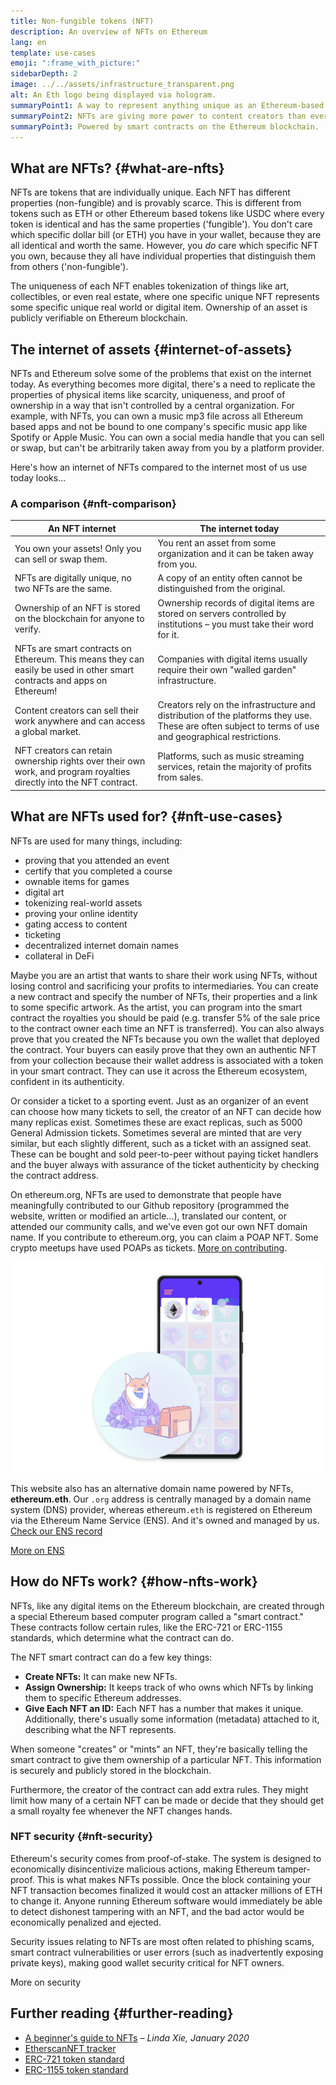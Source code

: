 ```yaml
---
title: Non-fungible tokens (NFT)
description: An overview of NFTs on Ethereum
lang: en
template: use-cases
emoji: ":frame_with_picture:"
sidebarDepth: 2
image: ../../assets/infrastructure_transparent.png
alt: An Eth logo being displayed via hologram.
summaryPoint1: A way to represent anything unique as an Ethereum-based asset.
summaryPoint2: NFTs are giving more power to content creators than ever before.
summaryPoint3: Powered by smart contracts on the Ethereum blockchain.
---
```


## What are NFTs? {#what-are-nfts}

NFTs are tokens that are individually unique. Each NFT has different properties (non-fungible) and is provably scarce. This is different from tokens such as ETH or other Ethereum based tokens like USDC where every token is identical and has the same properties ('fungible'). You don't care which specific dollar bill (or ETH) you have in your wallet, because they are all identical and worth the same. However, you _do_ care which specific NFT you own, because they all have individual properties that distinguish them from others ('non-fungible').

The uniqueness of each NFT enables tokenization of things like art, collectibles, or even real estate, where one specific unique NFT represents some specific unique real world or digital item. Ownership of an asset is publicly verifiable on Ethereum blockchain.

<YouTube id="Xdkkux6OxfM" />

## The internet of assets {#internet-of-assets}

NFTs and Ethereum solve some of the problems that exist on the internet today. As everything becomes more digital, there's a need to replicate the properties of physical items like scarcity, uniqueness, and proof of ownership in a way that isn't controlled by a central organization. For example, with NFTs, you can own a music mp3 file across all Ethereum based apps and not be bound to one company's specific music app like Spotify or Apple Music. You can own a social media handle that you can sell or swap, but can't be arbitrarily taken away from you by a platform provider.

Here's how an internet of NFTs compared to the internet most of us use today looks...

### A comparison {#nft-comparison}

| An NFT internet                                                                                                         | The internet today                                                                                                                                     |
| ----------------------------------------------------------------------------------------------------------------------- | ------------------------------------------------------------------------------------------------------------------------------------------------------ |
| You own your assets! Only you can sell or swap them.                                                                    | You rent an asset from some organization and it can be taken away from you.                                                                            |
| NFTs are digitally unique, no two NFTs are the same.                                                                    | A copy of an entity often cannot be distinguished from the original.                                                                                   |
| Ownership of an NFT is stored on the blockchain for anyone to verify.                                                   | Ownership records of digital items are stored on servers controlled by institutions – you must take their word for it.                                 |
| NFTs are smart contracts on Ethereum. This means they can easily be used in other smart contracts and apps on Ethereum! | Companies with digital items usually require their own "walled garden" infrastructure.                                                                 |
| Content creators can sell their work anywhere and can access a global market.                                           | Creators rely on the infrastructure and distribution of the platforms they use. These are often subject to terms of use and geographical restrictions. |
| NFT creators can retain ownership rights over their own work, and program royalties directly into the NFT contract.     | Platforms, such as music streaming services, retain the majority of profits from sales.                                                                |

## What are NFTs used for? {#nft-use-cases}

NFTs are used for many things, including:

- proving that you attended an event
- certify that you completed a course
- ownable items for games
- digital art
- tokenizing real-world assets
- proving your online identity
- gating access to content
- ticketing
- decentralized internet domain names
- collateral in DeFi

Maybe you are an artist that wants to share their work using NFTs, without losing control and sacrificing your profits to intermediaries. You can create a new contract and specify the number of NFTs, their properties and a link to some specific artwork. As the artist, you can program into the smart contract the royalties you should be paid (e.g. transfer 5% of the sale price to the contract owner each time an NFT is transferred). You can also always prove that you created the NFTs because you own the wallet that deployed the contract. Your buyers can easily prove that they own an authentic NFT from your collection because their wallet address is associated with a token in your smart contract. They can use it across the Ethereum ecosystem, confident in its authenticity.

Or consider a ticket to a sporting event. Just as an organizer of an event can choose how many tickets to sell, the creator of an NFT can decide how many replicas exist. Sometimes these are exact replicas, such as 5000 General Admission tickets. Sometimes several are minted that are very similar, but each slightly different, such as a ticket with an assigned seat. These can be bought and sold peer-to-peer without paying ticket handlers and the buyer always with assurance of the ticket authenticity by checking the contract address.

On ethereum.org, NFTs are used to demonstrate that people have meaningfully contributed to our Github repository (programmed the website, written or modified an article...), translated our content, or attended our community calls, and we've even got our own NFT domain name. If you contribute to ethereum.org, you can claim a POAP NFT. Some crypto meetups have used POAPs as tickets. [More on contributing](/contributing/#poap).

![ethereum.org POAP](./poap.png)

This website also has an alternative domain name powered by NFTs, **ethereum.eth**. Our `.org` address is centrally managed by a domain name system (DNS) provider, whereas ethereum`.eth` is registered on Ethereum via the Ethereum Name Service (ENS). And it's owned and managed by us. [Check our ENS record](https://app.ens.domains/name/ethereum.eth)

[More on ENS](https://app.ens.domains)

<Divider />

## How do NFTs work? {#how-nfts-work}

NFTs, like any digital items on the Ethereum blockchain, are created through a special Ethereum based computer program called a "smart contract." These contracts follow certain rules, like the ERC-721 or ERC-1155 standards, which determine what the contract can do.

The NFT smart contract can do a few key things:

- **Create NFTs:** It can make new NFTs.
- **Assign Ownership:** It keeps track of who owns which NFTs by linking them to specific Ethereum addresses.
- **Give Each NFT an ID:** Each NFT has a number that makes it unique. Additionally, there's usually some information (metadata) attached to it, describing what the NFT represents.

When someone "creates" or "mints" an NFT, they're basically telling the smart contract to give them ownership of a particular NFT. This information is securely and publicly stored in the blockchain.

Furthermore, the creator of the contract can add extra rules. They might limit how many of a certain NFT can be made or decide that they should get a small royalty fee whenever the NFT changes hands.

### NFT security {#nft-security}

Ethereum's security comes from proof-of-stake. The system is designed to economically disincentivize malicious actions, making Ethereum tamper-proof. This is what makes NFTs possible. Once the block containing your NFT transaction becomes finalized it would cost an attacker millions of ETH to change it. Anyone running Ethereum software would immediately be able to detect dishonest tampering with an NFT, and the bad actor would be economically penalized and ejected.

Security issues relating to NFTs are most often related to phishing scams, smart contract vulnerabilities or user errors (such as inadvertently exposing private keys), making good wallet security critical for NFT owners.

<ButtonLink to="/security/">
  More on security
</ButtonLink>

## Further reading {#further-reading}

- [A beginner's guide to NFTs](https://linda.mirror.xyz/df649d61efb92c910464a4e74ae213c4cab150b9cbcc4b7fb6090fc77881a95d) – _Linda Xie, January 2020_
- [EtherscanNFT tracker](https://etherscan.io/nft-top-contracts)
- [ERC-721 token standard](/developers/docs/standards/tokens/erc-721/)
- [ERC-1155 token standard](/developers/docs/standards/tokens/erc-1155/)

<Divider />

<QuizWidget quizKey="nfts" />
